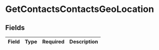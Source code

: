 # GetContactsContactsGeoLocation


## Fields

| Field       | Type        | Required    | Description |
| ----------- | ----------- | ----------- | ----------- |
